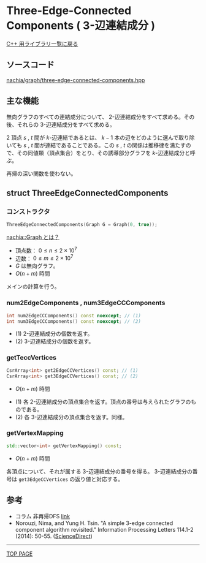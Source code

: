 # Three-Edge-Connected Components ( 3-辺連結成分 )

[C++ 用ライブラリ一覧に戻る](../index.md)

## ソースコード

[nachia/graph/three-edge-connected-components.hpp](https://github.com/NachiaVivias/cp-library/blob/main/Cpp/Include/nachia/graph/three-edge-connected-components.hpp)

## 主な機能

無向グラフのすべての連結成分について、 $2$-辺連結成分をすべて求める。その後、それらの $3$-辺連結成分をすべて求める。

$2$ 頂点 $s$ , $t$ 間が $k$-辺連結であるとは、 $k-1$ 本の辺をどのように選んで取り除いても $s$ , $t$ 間が連結であることである。この $s$ , $t$ の関係は推移律を満たすので、その同値類（頂点集合）をとり、その誘導部分グラフを $k$-辺連結成分と呼ぶ。

再帰の深い関数を使わない。

## struct ThreeEdgeConnectedComponents

### コンストラクタ

```c++
ThreeEdgeConnectedComponents(Graph G = Graph(0, true));
```

[nachia::Graph とは？](./../graph/graph.md)

- 頂点数： $0 \leq n \leq 2 \times 10^7$
- 辺数： $0 \leq m \leq 2 \times 10^7$
- $G$ は無向グラフ。
- $O(n + m)$ 時間

メインの計算を行う。

### num2EdgeComponents , num3EdgeCCComponents

```c++
int num2EdgeCCComponents() const noexcept; // (1)
int num3EdgeCCComponents() const noexcept; // (2)
```

* (1) $2$-辺連結成分の個数を返す。
* (2) $3$-辺連結成分の個数を返す。

### getTeccVertices

```c++
CsrArray<int> get2EdgeCCVertices() const; // (1)
CsrArray<int> get3EdgeCCVertices() const; // (2)
```

- $O(n + m)$ 時間

* (1) 各 $2$-辺連結成分の頂点集合を返す。頂点の番号は与えられたグラフのものである。
* (2) 各 $3$-辺連結成分の頂点集合を返す。同様。

### getVertexMapping

```c++
std::vector<int> getVertexMapping() const;
```

- $O(n + m)$ 時間

各頂点について、それが属する $3$-辺連結成分の番号を得る。 $3$-辺連結成分の番号は `get3EdgeCCVertices` の返り値と対応する。


## 参考

- コラム 非再帰DFS [link](../../column/2022/01.md)
- Norouzi, Nima, and Yung H. Tsin. "A simple 3-edge connected component algorithm revisited." Information Processing Letters 114.1-2 (2014): 50-55. ([ScienceDirect](https://www.sciencedirect.com/science/article/pii/S0020019013002470?casa_token=eT1i-hoSEeIAAAAA:yNroejxkQ1jYkDvF_fdeNIqoE43mX1127S1H_Jc-5R64i9P9nJ1IfrIdMv5tFVGJoR6tW47DCYE))

---

[TOP PAGE](https://nachiavivias.github.io/cp-library/)


<script type="text/x-mathjax-config">MathJax.Hub.Config({tex2jax:{inlineMath:[['\$','\$']],processEscapes:true},CommonHTML: {matchFontHeight:false}});</script>
<script type="text/javascript" async src="https://cdnjs.cloudflare.com/ajax/libs/mathjax/2.7.1/MathJax.js?config=TeX-MML-AM_CHTML"></script>
